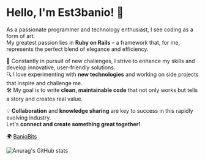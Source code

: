# Hello, I'm Est3banio! 👋

As a passionate programmer and technology enthusiast, I see coding as a form of art.  
My greatest passion lies in **Ruby on Rails** – a framework that, for me, represents the perfect blend of elegance and efficiency.  

🚀 Constantly in pursuit of new challenges, I strive to enhance my skills and develop innovative, user-friendly solutions.  
🔍 I love experimenting with **new technologies** and working on side projects that inspire and challenge me.  
🛠️ My goal is to write **clean, maintainable code** that not only works but tells a story and creates real value.  

💡 **Collaboration** and **knowledge sharing** are key to success in this rapidly evolving industry.  
Let's **connect and create something great together!**  

🌍 [BanioBits](https://baniobits.dev) 





![Anurag's GitHub stats](https://github-readme-stats.vercel.app/api?username=est3banio&show_icons=true&theme=catppuccin_mocha)
